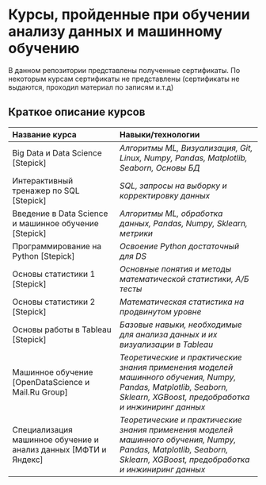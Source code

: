 # Курсы, пройденные при обучении анализу данных и машинному обучению

В данном репозитории представлены полученные сертификаты. По некоторым курсам сертификаты не представлены (сертификаты не выдаются, проходил материал по записям и.т.д)

## Краткое описание курсов

| Название курса | Навыки/технологии | 
| :---------------------- | :---------------------- |
| Big Data и Data Science [Stepick]| *Алгоритмы ML, Визуализация, Git, Linux, Numpy, Pandas, Matplotlib, Seaborn, Основы БД* |
Интерактивный тренажер по SQL [Stepick]| *SQL, запросы на выборку и корректировку данных* |
Введение в Data Science и машинное обучение [Stepick]| *Алгоритмы ML, обработка данных, Pandas, Numpy, Sklearn, метрики*|
Программирование на Python [Stepick]| *Освоение Python достаточный для DS* |
Основы статистики 1 [Stepick]| *Основные понятия и методы математической статистики, А/Б тесты* |
Основы статистики 2 [Stepick]| *Математическая статистика на продвинутом уровне* |
Основы работы в Tableau [Stepick]| *Базовые навыки, необходимые для анализа данных и их визуализации в Tableau* |
Машинное обучение [OpenDataScience и Mail.Ru Group]| *Теоретические и практические знания применения моделей машинного обучения, Numpy, Pandas, Matplotlib, Seaborn, Sklearn, XGBoost, предобработка и инжиниринг данных* |
Специализация машинное обучение и анализ данных	 [МФТИ и Яндекс]| *Теоретические и практические знания применения моделей машинного обучения, Numpy, Pandas, Matplotlib, Seaborn, Sklearn, XGBoost, предобработка и инжиниринг данных* |
